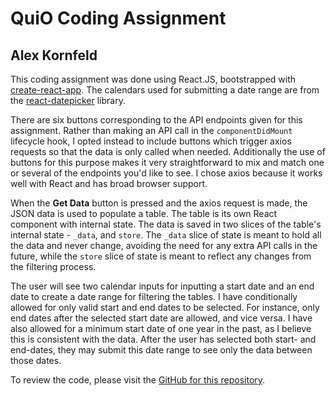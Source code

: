 # QuiO Coding Assignment
## Alex Kornfeld

This coding assignment was done using React.JS, bootstrapped with [create-react-app](https://github.com/facebook/create-react-app). The calendars used for submitting a date range are from the [react-datepicker](https://reactdatepicker.com/) library.

There are six buttons corresponding to the API endpoints given for this assignment. Rather than making an API call in the `componentDidMount` lifecycle hook, I opted instead to include buttons which trigger axios requests so that the data is only called when needed. Additionally the use of buttons for this purpose makes it very straightforward to mix and match one or several of the endpoints you'd like to see. I chose axios because it works well with React and has broad browser support.

When the **Get Data** button is pressed and the axios request is made, the JSON data is used to populate a table. The table is its own React component with internal state. The data is saved in two slices of the table's internal state - `_data`, and `store`. The `_data` slice of state is meant to hold all the data and never change, avoiding the need for any extra API calls in the future, while the `store` slice of state is meant to reflect any changes from the filtering process.

The user will see two calendar inputs for inputting a start date and an end date to create a date range for filtering the tables. I have conditionally allowed for only valid start and end dates to be selected. For instance, only end dates after the selected start date are allowed, and vice versa. I have also allowed for a minimum start date of one year in the past, as I believe this is consistent with the data. After the user has selected both start- and end-dates, they may submit this date range to see only the data between those dates.

To review the code, please visit the [GitHub for this repository](https://github.com/akorn3001/quio-assessment).
